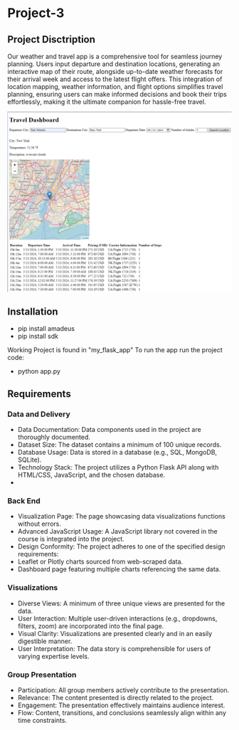 # Project-3

## Project Disctription 
Our weather and travel app is a comprehensive tool for seamless journey planning. Users input departure and destination locations, generating an interactive map of their route, alongside up-to-date weather forecasts for their arrival week and access to the latest flight offers. This integration of location mapping, weather information, and flight options simplifies travel planning, ensuring users can make informed decisions and book their trips effortlessly, making it the ultimate companion for hassle-free travel.

![App's main page with flights going from San Antonio TX to New York City](presentation/screenshots/appface.png)

## Installation
* pip install amadeus
* pip install sdk

Working Project is found in "my_flask_app"
To run the app run the project code:
* python app.py

## Requirements
### Data and Delivery
* Data Documentation: Data components used in the project are thoroughly documented.
* Dataset Size: The dataset contains a minimum of 100 unique records.
* Database Usage: Data is stored in a database (e.g., SQL, MongoDB, SQLite).
* Technology Stack: The project utilizes a Python Flask API along with HTML/CSS, JavaScript, and the chosen database.
* 
### Back End
* Visualization Page: The page showcasing data visualizations functions without errors.
* Advanced JavaScript Usage: A JavaScript library not covered in the course is integrated into the project.
* Design Conformity: The project adheres to one of the specified design requirements:
* Leaflet or Plotly charts sourced from web-scraped data.
* Dashboard page featuring multiple charts referencing the same data.

### Visualizations
* Diverse Views: A minimum of three unique views are presented for the data.
* User Interaction: Multiple user-driven interactions (e.g., dropdowns, filters, zoom) are incorporated into the final page.
* Visual Clarity: Visualizations are presented clearly and in an easily digestible manner.
* User Interpretation: The data story is comprehensible for users of varying expertise levels.

### Group Presentation
* Participation: All group members actively contribute to the presentation.
* Relevance: The content presented is directly related to the project.
* Engagement: The presentation effectively maintains audience interest.
* Flow: Content, transitions, and conclusions seamlessly align within any time constraints.
